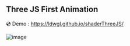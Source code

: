 ## Three JS First Animation
💿 Demo : https://ldwgl.github.io/shaderThreeJS/



![image](https://github.com/LdwgL/shaderThreeJS/assets/38038952/8f1290fe-726f-4349-a5ef-54f92f6f8dfe)
